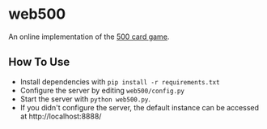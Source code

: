 # web500

An online implementation of the [500 card game].

[500 card game]: https://en.wikipedia.org/wiki/500_(card_game)

## How To Use

- Install dependencies with `pip install -r requirements.txt`
- Configure the server by editing `web500/config.py`
- Start the server with `python web500.py`.
- If you didn't configure the server, the default instance can be accessed at
  http://localhost:8888/
